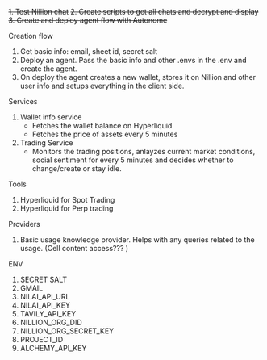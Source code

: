 ~~1. Test Nillion chat~~ 
~~2. Create scripts to get all chats and decrypt and display~~
~~3. Create and deploy agent flow with Autonome~~

Creation flow

1. Get basic info: email, sheet id, secret salt
2. Deploy an agent. Pass the basic info and other .envs in the .env and create the agent.
3. On deploy the agent creates a new wallet, stores it on Nillion and other user info and setups everything in the client side.

Services
1. Wallet info service
    - Fetches the wallet balance on Hyperliquid
    - Fetches the price of assets every 5 minutes
2. Trading Service
    - Monitors the trading positions, anlayzes current market conditions, social sentiment for every 5 minutes and decides whether to change/create or stay idle.

Tools

1. Hyperliquid for Spot Trading
2. Hyperliquid for Perp trading


Providers

1. Basic usage knowledge provider. Helps with any queries related to the usage. (Cell content access??? )

ENV

1. SECRET SALT
2. GMAIL
3. NILAI_API_URL
4. NILAI_API_KEY
5. TAVILY_API_KEY
6. NILLION_ORG_DID
7. NILLION_ORG_SECRET_KEY
8. PROJECT_ID
9. ALCHEMY_API_KEY